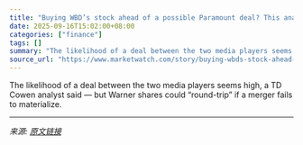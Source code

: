 ```yaml
---
title: "Buying WBD’s stock ahead of a possible Paramount deal? This analyst is cautious."
date: 2025-09-16T15:02:00+08:00
categories: ["finance"]
tags: []
summary: "The likelihood of a deal between the two media players seems high, a TD Cowen analyst said — but Warner shares could “round-trip” if a merger fails to materialize."
source_url: "https://www.marketwatch.com/story/buying-wbds-stock-ahead-of-a-possible-paramount-deal-this-analyst-is-cautious-0b4fa36c?mod=mw_rss_topstories"
---
```


The likelihood of a deal between the two media players seems high, a TD Cowen analyst said — but Warner shares could “round-trip” if a merger fails to materialize.

---

*来源: [原文链接](https://www.marketwatch.com/story/buying-wbds-stock-ahead-of-a-possible-paramount-deal-this-analyst-is-cautious-0b4fa36c?mod=mw_rss_topstories)*
